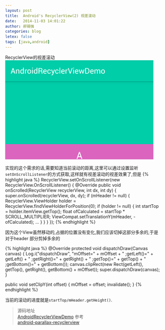 ```yaml
---
layout: post
title:  Android's RecyclerView(2) 视差滚动
date:   2014-11-03 14:01:22
author: 郝锡强
categories: blog
letex: false
tags: [java,android]
---
```

RecyclerView的视差滚动<br />
![parallaxrecycler](../img/parallaxrecycler.gif)
<!-- more -->
实现的这个需求的话,需要知道当前滚动的距离,这里可以通过设置监听`setOnScrollListener`的方式获取,这样就有视差滚动的视差效果了,但是
{% highlight java %}
RecyclerView.setOnScrollListener(new RecyclerView.OnScrollListener() {
    @Override
    public void onScrolled(RecyclerView recyclerView, int dx, int dy) {
        super.onScrolled(recyclerView, dx, dy);
        if (mHeader != null) {
        	RecyclerView.ViewHolder holder = RecyclerView.findViewHolderForPosition(0);
        	if (holder != null) {
            	int startTop = holder.itemView.getTop();
        		float ofCalculated = startTop * SCROLL_MULTIPLIER;
       		 	ViewCompat.setTranslationY(mHeader, -ofCalculated);
            	...
        	}
        }
    }
});
{% endhighlight %}

因为这个View虽然移动的,占据的位置没有变化,我们应该切掉这部分多余的,于是对于header 部分剪掉多余的

{% highlight java %}
@Override
protected void dispatchDraw(Canvas canvas) {
    Log.i("dispatchDraw", "mOffset=" + mOffset + " ;getLeft()=" + getLeft()
            + " ;getRight()=" + getRight() + " ;getTop()=" + getTop() + " ;getBottom()="
            + getBottom());
    canvas.clipRect(new Rect(getLeft(), getTop(), getRight(), getBottom() + mOffset));
    super.dispatchDraw(canvas);
}

public void setClipY(int offset) {
    mOffset = offset;
    invalidate();
}
{% endhighlight %}


当前的滚动的进度就是`startTop/mHeader.getHeight()`.

>源码地址<br />
[AndroidRecyclerViewDemo](https://github.com/Haoxiqiang/AndroidRecyclerViewDemo)
>参考<br />
[android-parallax-recyclerview](https://github.com/kanytu/android-parallax-recyclerview)